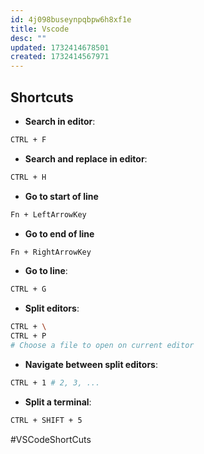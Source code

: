 ```yaml
---
id: 4j098buseynpqbpw6h8xf1e
title: Vscode
desc: ""
updated: 1732414678501
created: 1732414567971
---
```


## Shortcuts

- **Search in editor**:

```sh
CTRL + F
```

- **Search and replace in editor**:

```sh
CTRL + H
```

- **Go to start of line**

```sh
Fn + LeftArrowKey
```

- **Go to end of line**

```sh
Fn + RightArrowKey
```

- **Go to line**:

```sh
CTRL + G
```

- **Split editors**:

```sh
CTRL + \
CTRL + P
# Choose a file to open on current editor
```

- **Navigate between split editors**:

```sh
CTRL + 1 # 2, 3, ...
```

- **Split a terminal**:

```sh
CTRL + SHIFT + 5
```

#VSCodeShortCuts
